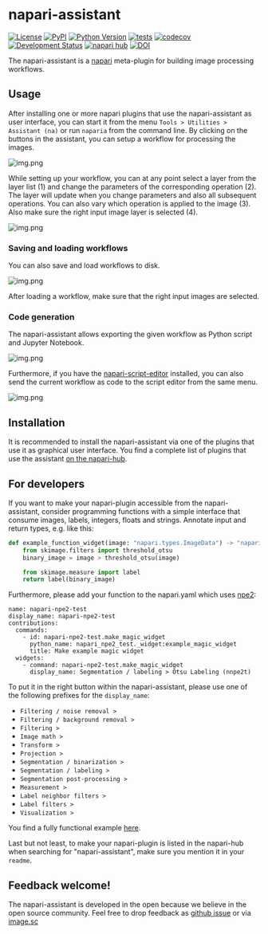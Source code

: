 # napari-assistant
[![License](https://img.shields.io/pypi/l/napari-assistant.svg?color=green)](https://github.com/haesleinhuepf/napari-assistant/raw/master/LICENSE)
[![PyPI](https://img.shields.io/pypi/v/napari-assistant.svg?color=green)](https://pypi.org/project/napari-assistant)
[![Python Version](https://img.shields.io/pypi/pyversions/napari-assistant.svg?color=green)](https://python.org)
[![tests](https://github.com/haesleinhuepf/napari-assistant/workflows/tests/badge.svg)](https://github.com/haesleinhuepf/napari-assistant/actions)
[![codecov](https://codecov.io/gh/haesleinhuepf/napari-assistant/branch/master/graph/badge.svg)](https://codecov.io/gh/haesleinhuepf/napari-assistant)
[![Development Status](https://img.shields.io/pypi/status/napari-assistant.svg)](https://en.wikipedia.org/wiki/Software_release_life_cycle#Alpha)
[![napari hub](https://img.shields.io/endpoint?url=https://api.napari-hub.org/shields/napari-assistant)](https://napari-hub.org/plugins/napari-assistant)
[![DOI](https://zenodo.org/badge/322312181.svg)](https://zenodo.org/badge/latestdoi/322312181)

The napari-assistant is a [napari](https://github.com/napari/napari) meta-plugin for building image processing workflows. 

## Usage

After installing one or more napari plugins that use the napari-assistant as user interface, you can start it from the 
menu `Tools > Utilities > Assistant (na)` or run `naparia` from the command line. By clicking on the buttons in the 
assistant, you can setup a workflow for processing the images.

![img.png](https://github.com/haesleinhuepf/napari-assistant/blob/main/docs/napari-assistant-screenshot.png)

While setting up your workflow, you can at any point select a layer from the layer list (1) and change the parameters of
the corresponding operation (2). The layer will update when you change parameters and also all subsequent operations. 
You can also vary which operation is applied to the image (3). Also make sure the right input image layer is selected (4).

![img.png](https://github.com/haesleinhuepf/napari-assistant/blob/main/docs/design_workflows.png)

### Saving and loading workflows

You can also save and load workflows to disk. 

![img.png](https://github.com/haesleinhuepf/napari-assistant/blob/main/docs/save_and_load.png)

After loading a workflow, make sure that the right input images are selected.

### Code generation

The napari-assistant allows exporting the given workflow as Python script and Jupyter Notebook. 

![img.png](https://github.com/haesleinhuepf/napari-assistant/blob/main/docs/code_generator.png)

Furthermore, if you have the [napari-script-editor](https://www.napari-hub.org/plugins/napari-script-editor) installed,
you can also send the current workflow as code to the script editor from the same menu.

![img.png](https://github.com/haesleinhuepf/napari-assistant/blob/main/docs/napari_script_editor.png)

## Installation

It is recommended to install the napari-assistant via one of the plugins that use it as graphical user interface.
You find a complete list of plugins that use the assistant [on the napari-hub](https://www.napari-hub.org/?search=napari-assistant&sort=relevance).

## For developers

If you want to make your napari-plugin accessible from the napari-assistant, consider programming functions with a simple 
interface that consume images, labels, integers, floats and strings. Annotate input and return types, e.g. like this:
```python
def example_function_widget(image: "napari.types.ImageData") -> "napari.types.LabelsData":
    from skimage.filters import threshold_otsu
    binary_image = image > threshold_otsu(image)

    from skimage.measure import label
    return label(binary_image)
```

Furthermore, please add your function to the napari.yaml which uses [npe2](https://github.com/napari/npe2):
```
name: napari-npe2-test
display_name: napari-npe2-test
contributions:
  commands: 
    - id: napari-npe2-test.make_magic_widget
      python_name: napari_npe2_test._widget:example_magic_widget
      title: Make example magic widget
  widgets:
    - command: napari-npe2-test.make_magic_widget
      display_name: Segmentation / labeling > Otsu Labeling (nnpe2t)
```

To put it in the right button within the napari-assistant, please use one of the following prefixes for the `display_name`:
* `Filtering / noise removal > `
* `Filtering / background removal > `
* `Filtering > `
* `Image math > `
* `Transform > `
* `Projection > `
* `Segmentation / binarization > `
* `Segmentation / labeling > `
* `Segmentation post-processing > `
* `Measurement > `
* `Label neighbor filters > `
* `Label filters > `
* `Visualization > `

You find a fully functional example [here](https://github.com/haesleinhuepf/napari-npe2-test).

Last but not least, to make your napari-plugin is listed in the napari-hub when searching for "napari-assistant", make sure
you mention it in your `readme`.

## Feedback welcome!
The napari-assistant is developed in the open because we believe in the open source community. Feel free to drop feedback as [github issue](https://github.com/haesleinhuepf/napari-assistant/issues) or via [image.sc](https://image.sc)
